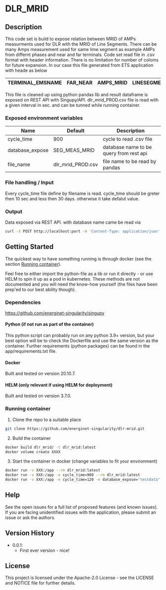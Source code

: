 # DLR_MRID <!-- Change to repo name! -->

<!-- Insert a very short description of what the script/repo is for -->

<!-- TABLE OF CONTENTS -->
<!--
If VERY heavy readme, update and use this TOC
<details>
  <summary>Table of Contents</summary>
  <ol>
    <li>
      <a href="#about-the-project">About The Project</a>
      <ul>
        <li><a href="#built-with">Built With</a></li>
      </ul>
    </li>
    <li>
      <a href="#getting-started">Getting Started</a>
      <ul>
        <li><a href="#prerequisites">Prerequisites</a></li>
        <li><a href="#installation">Installation</a></li>
      </ul>
    </li>
    <li><a href="#usage">Usage</a></li>
    <li><a href="#roadmap">Roadmap</a></li>
    <li><a href="#contributing">Contributing</a></li>
    <li><a href="#license">License</a></li>
    <li><a href="#contact">Contact</a></li>
    <li><a href="#acknowledgments">Acknowledgments</a></li>
  </ol>
</details>
-->

## Description

This code set is build to expose relation between MRID of AMPs measurments used for DLR with the MRID of Line Segments.
There can be many Amps measurement used for same lime segment as example AMPs from differnt phases and near and far terminals. 
Code set read file in .csv format with header information. There is no limitation for number of coloms for future expansion.
In our case this file generated from ETS application with heade as below

|TERMINAL_EMSNAME|FAR_NEAR|AMPS_MRID|LINESEGMENT_MRID|DLR_ENABLE
|--|--|--|--|--|

This file is cleaned up using python pandas lib and result dataframe is exposed on REST API with Singupy/API.
dlr_mrid_PROD.csv file is read with a given interval in sec. and can be tunned while running container.

### Exposed environment variables

|Name|Default|Description|
|--|--|--|
|cycle_time|900|cycle to read .csv file|
|database_expose|SEG_MEAS_MRID|database name to be query from rest api|
|file_name|dlr_mrid_PROD.csv|file name to be read by pandas|

### File handling / Input

Every cycle_time file define by filename is read. cycle_time should be greter then 10 sec and less then 30 days. otherwise it take defalut value. 

### Output

Data exposed via REST API. with database name came be read via

````bash
curl -X POST http://localhost:port -H 'Content-Type: application/json' -d '{"sql-query": "SELECT * FROM database_expose;"}
````

<!-- GETTING STARTED -->
## Getting Started

The quickest way to have something running is through docker (see the section [Running container](#running-container)).

Feel free to either import the python-file as a lib or run it directly - or use HELM to spin it up as a pod in kubernetes. These methods are not documented and you will need the know-how yourself (the files have been prep'ed to our best ability though).

### Dependencies

https://github.com/energinet-singularity/singupy
  
#### Python (if not run as part of the container)

This python script can probably run on any python 3.9+ version, but your best option will be to check the Dockerfile and use the same version as the container. Further requirements (python packages) can be found in the app/requirements.txt file.

#### Docker

<!--
Describe here what is needed before it can be run in docker - environment variables, volumes etc.

Give an example if relevant:

Example:
```sh
docker run my_script -v someVolume:/data -e MYVAR=smith"
```
 -->
Built and tested on version 20.10.7.


#### HELM (only relevant if using HELM for deployment)

Built and tested on version 3.7.0.

### Running container

<!-- PLEASE REMEMBER TO UPDATE THIS GUIDE!!! -->

1. Clone the repo to a suitable place
````bash
git clone https://github.com/energinet-singularity/dlr-mrid.git
````

2. Build the container
````bash
docker build dlr_mrid/ -t dlr_mrid:latest
docker volume create XXXX
````

3. Start the container in docker (change variables to fit your environment)
````bash
docker run -v XXX:/app --rm dlr_mrid:latest
docker run -v XXX:/app -e cycle_time=900 --rm dlr_mrid:latest
docker run -v XXX:/app -e cycle_time=120 -e database_expose="testdata" --rm dlr_mrid:latest
````

## Help
<!-- replace 'open issues' below with link like this: [open issues](https://github.com/energinet-singularity/<repo-name>/issues) -->
See the open issues for a full list of proposed features (and known issues).
If you are facing unidentified issues with the application, please submit an issue or ask the authors.

## Version History

* 0.0.1:
    * First ever version - nice!

## License

This project is licensed under the Apache-2.0 License - see the LICENSE and NOTICE file for further details.
